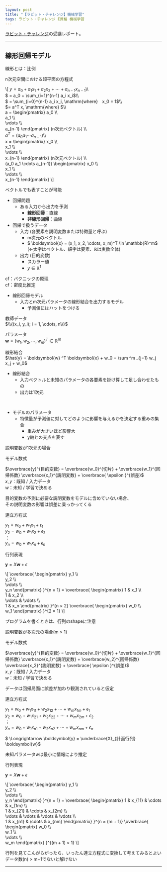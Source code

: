```yaml
---
layout: post
title: "【ラビット・チャレンジ】機械学習"
tags: ラビット・チャレンジ E資格 機械学習
---
```


<script type="text/x-mathjax-config">MathJax.Hub.Config({tex2jax:{inlineMath:[['\$','\$'],['\\(','\\)']],processEscapes:true},CommonHTML: {matchFontHeight:false}});</script>
<script type="text/javascript" async src="https://cdnjs.cloudflare.com/ajax/libs/mathjax/2.7.1/MathJax.js?config=TeX-MML-AM_CHTML"></script>

[ラビット・チャレンジ](https://ai999.careers/rabbit/)の受講レポート。  

---  

## 線形回帰モデル

線形とは：比例  

n次元空間における超平面の方程式  

\\[
    $y = a_0 + a_1 x_1 + a_2 x_2 + \cdots + a_{n-1} x_{n-1}$\\\\  
    $ = a_0 + \sum_{i=1}^{n-1} a_i x_i$\\\\  
    $ = \sum_{i=0}^{n-1} a_i x_i, \mathrm{where}　x_0 = 1$\\\\  
    $= a^T x, \mathrm{where} $\\\\  
    a = 
    \begin{pmatrix}
        a_0 \\\\  
        a_1 \\\\  
        \vdots \\\\  
        a_{n-1}
    \end{pmatrix} (n次元ベクトル) \\\\  
    $a^T = (a_0 a_1 \cdots a_{n-1})$\\\\  
    x = 
    \begin{pmatrix}
        x_0 \\\\  
        x_1 \\\\  
        \vdots \\\\  
        x_{n-1}
    \end{pmatrix} (n次元ベクトル) \\\\  
    (a_0 a_1 \cdots a_{n-1})
    \begin{pmatrix}
        x_0 \\\\  
        x_1 \\\\  
        \vdots \\\\  
        x_{n-1}
    \end{pmatrix}
\\]  

ベクトルでも表すことが可能  

+ 回帰問題
    + ある入力から出力を予測
        + **線形回帰**：直線
        + **非線形回帰**：曲線
+ 回帰で扱うデータ
    + 入力 (各要素を説明変数または特徴量と呼ぶ)
        + m次元のベクトル
        + $ \boldsymbol{x} = (x_1, x_2, \cdots, x_m)^T \in \mathbb{R}^m$ (←太字はベクトル、細字は要素、$\mathbb{R}$は実数全体)
    + 出力 (目的変数)
        + スカラー値
        + $y \in \mathbb{R}^1$

cf：バクニックの原理  
cf：密度比推定  

+ 線形回帰モデル
    + 入力とm次元パラメータの線形結合を出力するモデル
        + 予測値にはハットをつける

教師データ  
$\\{(x_i, y_i); i = 1, \cdots, n\\}$  

パラメータ  
$\boldsymbol{w} = (w_1, w_2, \cdots, w_m)^T \in \mathbb{R}^m$  

線形結合  
$\hat{y} = \boldsymbol{w} ^T \boldsymbol{x} + w_0 = \sum ^m _{j=1} w_j x_j + w_0$

+ 線形結合
    + 入力ベクトルと未知のパラメータの各要素を掛け算して足し合わせたもの
    + 出力は1次元

<br>

+ モデルのパラメータ
    + 特徴量が予測値に対してどのように影響を与えるかを決定する重みの集合
        + 重みが大きいほど影響大
        + y軸との交点を表す

説明変数が1次元の場合  

モデル数式

$\overbrace{y}^{目的変数} = \overbrace{w_0}^{切片} + \overbrace{w_1}^{回帰係数} \overbrace{x_1}^{説明変数} + \overbrace{ \epsilon }^{誤差}$  
$x, y$：既知 / 入力データ  
$w$：未知 / 学習で決める  

目的変数の予測に必要な説明変数をモデルに含めていない場合、  
その説明変数の影響は誤差に乗っかってくる  

連立方程式  

$y_1 = w_0 + w_1 x_1 + \epsilon_1$  
$y_2 = w_0 + w_1 x_2 + \epsilon_2$  
$\vdots$  
$y_n = w_0 + w_1 x_n + \epsilon_n$  

行列表現  

$\boldsymbol{y} = X \boldsymbol{w} + \epsilon$

\\[
    \overbrace{
        \begin{pmatrix}
            y_1 \\\\  
            y_2 \\\\  
            \vdots \\\\  
            y_n
        \end{pmatrix}
    }^{n × 1}
    = 
    \overbrace{
        \begin{pmatrix}
            1 & x_1 \\\\  
            1 & x_2 \\\\  
            \vdots & \vdots \\\\  
            1 & x_n
        \end{pmatrix}
    }^{n × 2}
    \overbrace{
        \begin{pmatrix}
            w_0 \\\\  
            w_1
        \end{pmatrix}
    }^{2 × 1}
\\]  

プログラムを書くときは、行列のshapeに注意  

説明変数が多次元の場合(m > 1)  

モデル数式

$\overbrace{y}^{目的変数} = \overbrace{w_0}^{切片} + \overbrace{w_1}^{回帰係数} \overbrace{x_1}^{説明変数} +  \overbrace{w_2}^{回帰係数} \overbrace{x_2}^{説明変数} + \overbrace{ \epsilon }^{誤差}$  
$x, y$：既知 / 入力データ  
$w$：未知 / 学習で決める  

データは回帰局面に誤差が加わり観測されていると仮定  

連立方程式  

$y_1 = w_0 + w_1 x_{11} + w_2 x_{12} + \cdots + w_m x_{1m} + \epsilon_1$  
$y_2 = w_0 + w_1 x_{21} + w_2 x_{22} + \cdots + w_m x_{2m} + \epsilon_2$  
$\vdots$  
$y_n = w_0 + w_1 x_{n1}+ w_2 x_{n2} + \cdots + w_m x_{nm} + \epsilon_n$  

$ \Longrightarrow \boldsymbol{y} = \underbrace{X}_{計画行列} \boldsymbol{w}$

未知パラメータ$w$は最小に情報により推定  

行列表現  

$\boldsymbol{y} = X \boldsymbol{w} + \epsilon$

\\[
    \overbrace{
        \begin{pmatrix}
            y_1 \\\\  
            y_2 \\\\  
            \vdots \\\\  
            y_n
        \end{pmatrix}
    }^{n × 1}
    = 
    \overbrace{
        \begin{pmatrix}
            1 & x_{11} & \cdots & x_{1m} \\\\  
            1 & x_{21} & \cdots & x_{2m} \\\\  
            \vdots & \vdots & \vdots & \vdots \\\\  
            1 & x_{n1} & \cdots & x_{nm}
        \end{pmatrix}
    }^{n × (m + 1)}
    \overbrace{
        \begin{pmatrix}
            w_0 \\\\  
            w_1 \\\\  
            \vdots \\\\  
            w_m
        \end{pmatrix}
    }^{(m + 1) × 1}
\\]  

行列を見てこんがらがったら、いったん連立方程式に変換して考えてみるとよい  
データ数(n) > m+1でないと解けない  

---